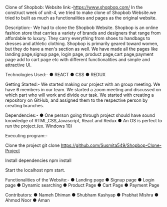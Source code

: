 Clone of Shopbob: Website link:-https://www.shopbop.com/ In the construct week of unit-4, we tried to make clone of Shopbob Website.we tried to built as much as functionalities and pages as the original website.

Description:- We had to clone the Shopbob Website. Shopbop is an online fashion store that carries a variety of brands and designers that range from affordable to luxury. They carry everything from shoes to handbags to dresses and athletic clothing. Shopbop is primarily geared toward women, but they do have a men's section as well. We have made all the pages like landing page,signup page, login page, product page,cart page,payment page add to cart page etc with different functionalities and simple and attractive UI.

Technologies Used:- ● REACT ● CSS ● REDUX

Getting Started:- We started making our project with an group meeting. We have 6 members in our team. We started a zoom meeting and discussed on which part who will work and divide our task. We started with creating a repository on GitHub, and assigned them to the respective person by creating branches.

Dependencies:- ● One person going through project should have sound knowledge of RTML,CSS,Javascript, React and Redux ● An OS is perfect to run the project.(ex. Windows 10)

Executing program:-

Clone the project
git clone https://github.com/Susmita549/Shopbop-Clone-Project

Install dependencies
npm install

Start the localhost 
npm start.

Functionalities of the Website:- ● Landing page ● Signup page ● Login page ● Dynamic searching ● Product Page ● Cart Page ● Payment Page

Contributors: ● Nameh Dhiman ● Shubham Kashyap ● Prabhat Mishra ● Ahmod Noor  ● Aman
